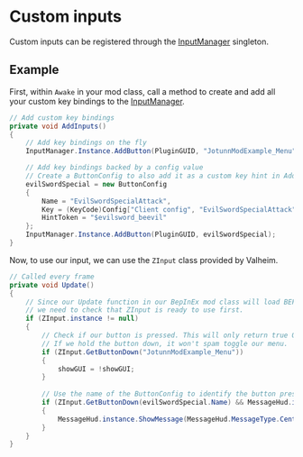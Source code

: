 # Custom inputs
Custom inputs can be registered through the [InputManager](xref:JotunnLib.Managers.InputManager) singleton.

## Example
First, within `Awake` in your mod class, call a method to create and add all your custom key bindings to the [InputManager](xref:JotunnLib.Managers.InputManager).

```cs
// Add custom key bindings
private void AddInputs()
{
    // Add key bindings on the fly
    InputManager.Instance.AddButton(PluginGUID, "JotunnModExample_Menu", KeyCode.Insert);

    // Add key bindings backed by a config value
    // Create a ButtonConfig to also add it as a custom key hint in AddClonedItems
    evilSwordSpecial = new ButtonConfig
    {
        Name = "EvilSwordSpecialAttack",
        Key = (KeyCode)Config["Client config", "EvilSwordSpecialAttack"].BoxedValue,
        HintToken = "$evilsword_beevil"
    };
    InputManager.Instance.AddButton(PluginGUID, evilSwordSpecial);
}
```

Now, to use our input, we can use the `ZInput` class provided by Valheim.

```cs
// Called every frame
private void Update()
{
    // Since our Update function in our BepInEx mod class will load BEFORE Valheim loads,
    // we need to check that ZInput is ready to use first.
    if (ZInput.instance != null)
    {
        // Check if our button is pressed. This will only return true ONCE, right after our button is pressed.
        // If we hold the button down, it won't spam toggle our menu.
        if (ZInput.GetButtonDown("JotunnModExample_Menu"))
        {
            showGUI = !showGUI;
        }
        
        // Use the name of the ButtonConfig to identify the button pressed
        if (ZInput.GetButtonDown(evilSwordSpecial.Name) && MessageHud.instance.m_msgQeue.Count == 0)
        {
            MessageHud.instance.ShowMessage(MessageHud.MessageType.Center, "$evilsword_beevilmessage");
        }
    }
}
```